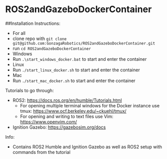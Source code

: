 # ROS2andGazeboDockerContainer

##Installation Instructions: 
- For all
 - clone repo with `git clone git@github.com:GonzagaRobotics/ROS2andGazeboDockerContainer.git`
 - run `cd ROS2andGazeboDockerContainer`
- Windows
 - Run `.\start_windows_docker.bat` to start and enter the container
- Linux
 - Run `./start_linux_docker.sh` to start and enter the container
- Mac
 - Run `./start_mac_docker.sh` to start and enter the container

Tutorials to go through:
- ROS2: https://docs.ros.org/en/humble/Tutorials.html
  - For opening multiple terminal windows for the Docker instance use tmux: https://www.ocf.berkeley.edu/~ckuehl/tmux/
  - For opening and writing to text files use Vim: https://www.openvim.com/
- Ignition Gazebo: https://gazebosim.org/docs

Info:
- Contains ROS2 Humble and Ignition Gazebo as well as ROS2 setup with commands from the tutorial
